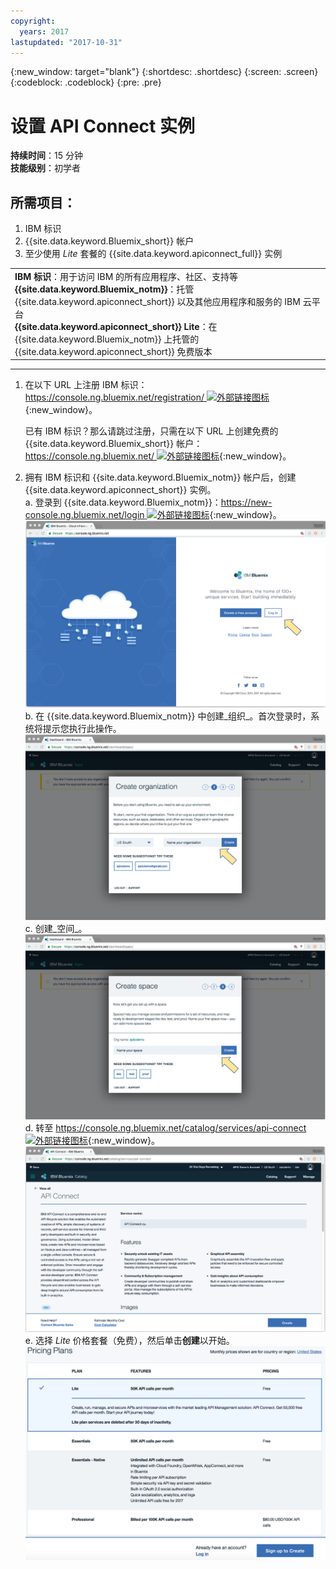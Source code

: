 ```yaml
---
copyright:
  years: 2017
lastupdated: "2017-10-31"
---
```


{:new_window: target="blank"}
{:shortdesc: .shortdesc}
{:screen: .screen}
{:codeblock: .codeblock}
{:pre: .pre}

# 设置 API Connect 实例
**持续时间**：15 分钟  
**技能级别**：初学者  


## 所需项目：
1. IBM 标识
2. {{site.data.keyword.Bluemix_short}} 帐户
3. 至少使用 _Lite_ 套餐的 {{site.data.keyword.apiconnect_full}} 实例


<table>
  <tr><td><b>IBM 标识</b>：用于访问 IBM 的所有应用程序、社区、支持等<br>
    <b>{{site.data.keyword.Bluemix_notm}}</b>：托管 {{site.data.keyword.apiconnect_short}} 以及其他应用程序和服务的 IBM 云平台<br>
    <b>{{site.data.keyword.apiconnect_short}} Lite</b>：在 {{site.data.keyword.Bluemix_notm}} 上托管的 {{site.data.keyword.apiconnect_short}} 免费版本</td></tr>
  </table>  


---


1. 在以下 URL 上注册 IBM 标识：[https://console.ng.bluemix.net/registration/ ![外部链接图标](../../../icons/launch-glyph.svg "外部链接图标")](https://console.ng.bluemix.net/registration/){:new_window}。

	已有 IBM 标识？那么请跳过注册，只需在以下 URL 上创建免费的 {{site.data.keyword.Bluemix_short}} 帐户：[https://console.ng.bluemix.net/ ![外部链接图标](../../../icons/launch-glyph.svg "外部链接图标")](https://console.ng.bluemix.net/){:new_window}。  

2. 拥有 IBM 标识和 {{site.data.keyword.Bluemix_notm}} 帐户后，创建 {{site.data.keyword.apiconnect_short}} 实例。  
  a. 登录到 {{site.data.keyword.Bluemix_notm}}：[https://new-console.ng.bluemix.net/login ![外部链接图标](../../../icons/launch-glyph.svg "外部链接图标")](https://new-console.ng.bluemix.net/login){:new_window}。  
  ![](images/prereqs-1.png)  
  b. 在 {{site.data.keyword.Bluemix_notm}} 中创建_组织_。首次登录时，系统将提示您执行此操作。  
  ![](images/prereqs-2.png)
  c. 创建_空间_。  
  ![](images/prereqs-3.png)
  d. 转至 [https://console.ng.bluemix.net/catalog/services/api-connect ![外部链接图标](../../../icons/launch-glyph.svg "外部链接图标")](https://console.ng.bluemix.net/catalog/services/api-connect){:new_window}。  
  ![](images/prereqs-4.png)  
  e. 选择 _Lite_ 价格套餐（免费），然后单击**创建**以开始。  
  ![](images/lite-plan.png)  
